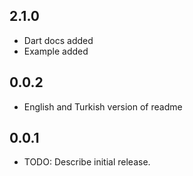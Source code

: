 ## 2.1.0

* Dart docs added
* Example added
## 0.0.2

* English and Turkish version of readme 

## 0.0.1

* TODO: Describe initial release.
